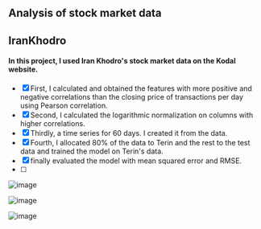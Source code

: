 ## Analysis of stock market data

## IranKhodro

#### In this project, I used Iran Khodro's stock market data on the Kodal website.
- [X] First, I calculated and obtained the features with more positive and negative correlations than the closing price of transactions per day using Pearson correlation.
- [X] Second, I calculated the logarithmic normalization on columns with higher correlations. 
- [X] Thirdly, a time series for 60 days. I created it from the data.
- [X] Fourth, I allocated 80% of the data to Terin and the rest to the test data and trained the model on Terin's data.
- [X] finally evaluated the model with mean squared error and RMSE.
- [ ] 
![image](https://github.com/user-attachments/assets/11f60ce7-679d-40c4-a418-947f9645fc8f)

![image](https://github.com/user-attachments/assets/41eeb512-a170-4568-9dbd-937616fe0a4c)

![image](https://github.com/user-attachments/assets/98843661-9f89-431a-b15f-b6056f6b6811)
